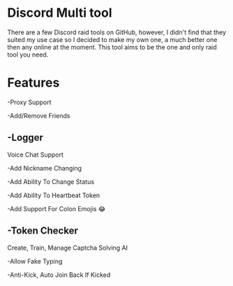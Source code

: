 # Discord Multi tool

There are a few Discord raid tools on GitHub, however, I didn't find that they suited my use case so I decided to make my own one, a much better one then any online at the moment. This tool aims to be the one and only raid tool you need.

# Features

-Proxy Support
 
 -Add/Remove Friends
 
 -Logger
-
Voice Chat Support

 -Add Nickname Changing
 
 -Add Ability To Change Status
 
 -Add Ability To Heartbeat Token
 
 -Add Support For Colon Emojis :joy:
 
 -Token Checker
-
Create, Train, Manage Captcha Solving AI

-Allow Fake Typing

-Anti-Kick, Auto Join Back If Kicked

